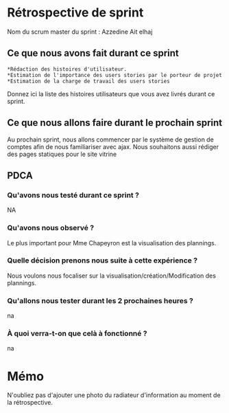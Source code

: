 # Rétrospective de sprint

Nom du scrum master du sprint : Azzedine Ait elhaj

## Ce que nous avons fait durant ce sprint
	*Rédaction des histoires d'utilisateur.
	*Estimation de l'importance des users stories par le porteur de projet
	*Estimation de la charge de travail des users stories
Donnez ici la liste des histoires utilisateurs que vous avez livrés durant ce sprint.


## Ce que nous allons faire durant le prochain sprint
Au prochain sprint, nous allons commencer par le système de gestion de comptes afin de nous familiariser avec ajax. Nous souhaitons aussi rédiger des pages statiques pour le site vitrine

## PDCA 
### Qu'avons nous testé durant ce sprint ? 
NA
### Qu'avons nous observé ? 
Le plus important pour Mme Chapeyron est la visualisation des plannings.
### Quelle décision prenons nous suite à cette expérience ? 
Nous voulons nous focaliser sur la visualisation/création/Modification des plannings.
### Qu'allons nous tester durant les 2 prochaines heures ? 
na
### À quoi verra-t-on que celà à fonctionné ?
na
# Mémo
N'oubliez pas d'ajouter une photo du radiateur d'information au moment de la rétrospective.